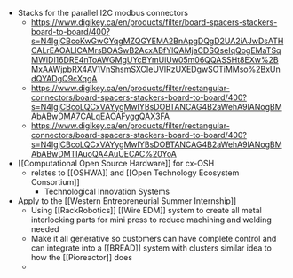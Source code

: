 - Stacks for the parallel I2C modbus connectors
	- https://www.digikey.ca/en/products/filter/board-spacers-stackers-board-to-board/400?s=N4IgjCBcoKwGwGYqgMZQGYEMA2BnApgDQgD2UA2iAJwDsATHCALrEAOALlCAMrsBOASwB2AcxABfYlQAMjaCDSQseIqQogEMaTSqMWIDl16DRE4nToAWGMgUYcBYmUiUw05m06QQASSHt8EXw%2BMxAAWjpbRX4AV1VnShsmSXCIeUVlRzUXEDgwSOTiMMso%2BxUndQYADgQ9cXqgA
	- https://www.digikey.ca/en/products/filter/rectangular-connectors/board-spacers-stackers-board-to-board/400?s=N4IgjCBcoLQCxVAYygMwIYBsDOBTANCAG4B2aWehA9lANogBMAbABwDMA7CALqEAOAFyggQAX3FA
	- https://www.digikey.ca/en/products/filter/rectangular-connectors/board-spacers-stackers-board-to-board/400?s=N4IgjCBcoLQCxVAYygMwIYBsDOBTANCAG4B2aWehA9lANogBMAbABwDMTIAuoQA4AuUECAC%20YoA
- [[Computational Open Source Hardware]] for cx-OSH
	- relates to [[OSHWA]] and [[Open Technology Ecosystem Consortium]]
		- Technological Innovation Systems
- Apply to the [[Western Entrepreneurial Summer Internship]]
	- Using [[RackRobotics]] [[Wire EDM]] system to create all metal interlocking parts for mini press to reduce machining and welding needed
	- Make it all generative so customers can have complete control and can integrate into a [[BREAD]] system with clusters similar idea to how the [[Pioreactor]] does
	-